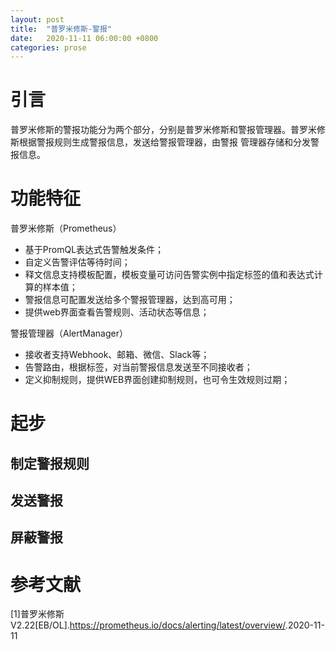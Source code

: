 ```yaml
---
layout: post
title:  "普罗米修斯-警报"
date:   2020-11-11 06:00:00 +0800
categories: prose
---
```

# 引言 #
普罗米修斯的警报功能分为两个部分，分别是普罗米修斯和警报管理器。普罗米修斯根据警报规则生成警报信息，发送给警报管理器，由警报
管理器存储和分发警报信息。

# 功能特征
普罗米修斯（Prometheus）
- 基于PromQL表达式告警触发条件；
- 自定义告警评估等待时间；
- 释文信息支持模板配置，模板变量可访问告警实例中指定标签的值和表达式计算的样本值；
- 警报信息可配置发送给多个警报管理器，达到高可用；
- 提供web界面查看告警规则、活动状态等信息；

警报管理器（AlertManager）
- 接收者支持Webhook、邮箱、微信、Slack等；
- 告警路由，根据标签，对当前警报信息发送至不同接收者；
- 定义抑制规则，提供WEB界面创建抑制规则，也可令生效规则过期；

# 起步

## 制定警报规则

## 发送警报

## 屏蔽警报

# 参考文献
[1]普罗米修斯V2.22[EB/OL].<https://prometheus.io/docs/alerting/latest/overview/>.2020-11-11